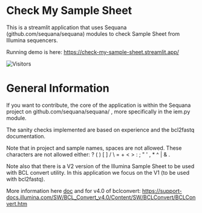 # Check My Sample Sheet

This is a streamlit application that uses Sequana (github.com/sequana/sequana) modules to check Sample Sheet from Illumina sequencers.

Running demo is here: https://check-my-sample-sheet.streamlit.app/

![Visitors](https://api.visitorbadge.io/api/visitors?path=https%3A%2F%2Fcheck-my-sample-sheet.streamlit.app%2F&countColor=%23263759)


# General Information

If you want to contribute, the core of the application is within the Sequana project on github.com/sequana/sequana/ ,
more specifically in the iem.py module.

The sanity checks implemented are based on experience and the bcl2fastq documentation. 

Note that in project and sample names, spaces are not allowed. These characters are not allowed  either: ? ( ) [ ] / \ = + < > : ; " ' , * ^ | & .

Note also that there is a V2 version of the Illumina Sample Sheet to be used with BCL convert utility. In this application we focus on the V1 (to be used with bcl2fastq).


More information here [doc](https://support-docs.illumina.com/APP/AppBCLConvert_v1_3/Content/APP/DataSection_swBCL_swBS_appBCL.htm)
and for v4.0 of bclconvert: https://support-docs.illumina.com/SW/BCL_Convert_v4.0/Content/SW/BCLConvert/BCLConvert.htm
